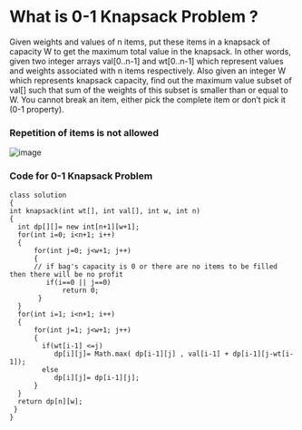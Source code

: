 # What is 0-1 Knapsack Problem ?

Given weights and values of n items, put these items in a knapsack of capacity W to get the maximum total value in the knapsack. 
In other words, given two integer arrays val[0..n-1] and wt[0..n-1] which represent values and weights associated with n items respectively. 
Also given an integer W which represents knapsack capacity, find out the maximum value subset of val[] such that sum of the weights of this subset is smaller than or equal to W. 
You cannot break an item, either pick the complete item or don’t pick it (0-1 property).

### Repetition of items is not allowed 

![image](https://user-images.githubusercontent.com/64327691/149123926-aeb4e95d-fc76-489a-88fd-33fe46a456e0.png)

### Code for 0-1 Knapsack Problem

```
class solution 
{
int knapsack(int wt[], int val[], int w, int n)
{
  int dp[][]= new int[n+1][w+1];
  for(int i=0; i<n+1; i++)
  {
      for(int j=0; j<w+1; j++)
      {
      // if bag's capacity is 0 or there are no items to be filled then there will be no profit
         if(i==0 || j==0) 
             return 0;
       }
  }
  for(int i=1; i<n+1; i++)
  {
      for(int j=1; j<w+1; j++)
      {
        if(wt[i-1] <=j)
           dp[i][j]= Math.max( dp[i-1][j] , val[i-1] + dp[i-1][j-wt[i-1]);
        else
           dp[i][j]= dp[i-1][j];
      }
  }
  return dp[n][w];
 }
}           
```
